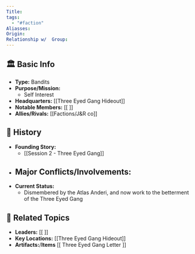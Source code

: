 ```yaml
---
Title: 
tags:
  - "#faction"
Aliasses: 
Origin: 
Relationship w/  Group:
---
```


## 🏛️ Basic Info
- **Type:** Bandits
- **Purpose/Mission:**  
	- Self Interest
- **Headquarters:** [[Three Eyed Gang Hideout]]  
- **Notable Members:** [[ ]]  
- **Allies/Rivals:** [[Factions/J&R co]]  

## 📖 History
- **Founding Story:**  
	- [[Session 2 - Three Eyed Gang]]
- **Major Conflicts/Involvements:** 
	- 
- **Current Status:** 
	- Dismembered by the Atlas Anderi, and now work to the betterment of the Three Eyed Gang

## 🔗 Related Topics
- **Leaders:** [[ ]]
- **Key Locations:** [[Three Eyed Gang Hideout]]
- **Artifacts:**/**Items** [[ Three Eyed Gang Letter ]]